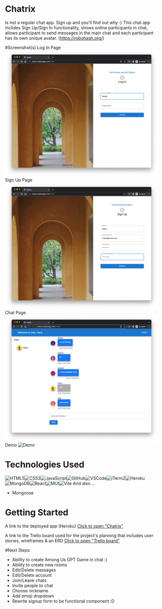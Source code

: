 # Chatrix

Is not a regular chat app. Sign up and you'll find out why :) This chat app inclides Sign Up/Sign In functionality, shows online participants in chat, allows participant to send messages in the main chat and each participant has its own unique avatar. (https://robohash.org/)

#Screenshot(s)
Log In Page
![Log In Screenshot](/img/login.png)
Sign Up Page
![Sign Up Screenshot](/img/signup.png)
Chat Page
![Chat Screenshot](/img/chat.png)
Demo
![Demo](demo.gif)

# Technologies Used
![HTML5](https://img.shields.io/badge/html5-%23E34F26.svg?style=for-the-badge&logo=html5&logoColor=white)![CSS3](https://img.shields.io/badge/css3-%231572B6.svg?style=for-the-badge&logo=css3&logoColor=white)![JavaScript](https://img.shields.io/badge/javascript-%23323330.svg?style=for-the-badge&logo=javascript&logoColor=%23F7DF1E)![GitHub](https://img.shields.io/badge/github-%23121011.svg?style=for-the-badge&logo=github&logoColor=white)![VSCode](https://img.shields.io/badge/Visual_Studio_Code-0078D4?style=for-the-badge&logo=visual%20studio%20code&logoColor=white)![iTerm2](https://img.shields.io/badge/iTerm2-000000?style=for-the-badge&logo=iterm2&logoColor=white)![Heroku](https://img.shields.io/badge/Heroku-430098?style=for-the-badge&logo=heroku&logoColor=white)![MongoDB](https://img.shields.io/badge/MongoDB-4EA94B?style=for-the-badge&logo=mongodb&logoColor=white)![React](https://img.shields.io/badge/react-%2320232a.svg?style=for-the-badge&logo=react&logoColor=%2361DAFB)![MUI](https://img.shields.io/badge/MUI-%230081CB.svg?style=for-the-badge&logo=mui&logoColor=white)![Vite](https://img.shields.io/badge/vite-%23646CFF.svg?style=for-the-badge&logo=vite&logoColor=white)
And also ...
- Mongoose

# Getting Started

A link to the deployed app (Heroku)
[Click to open "Chatrix"](https://chatrix.herokuapp.com/)

A link to the Trello board used for the project's planning that includes user stories, wireframes & an ERD
[Click to open "Trello board"](https://trello.com/b/4F2RQfIH/chatrix)



#Next Steps
- Ability to create Among Us GPT Game in chat :)
- Ability to create new rooms
- Edit/Delete messages
- Edit/Delete account
- Join/Leave chats
- Invite people to chat
- Choose nickname
- Add emoji dropdown
- Rewrite signup form to be functional component :D
